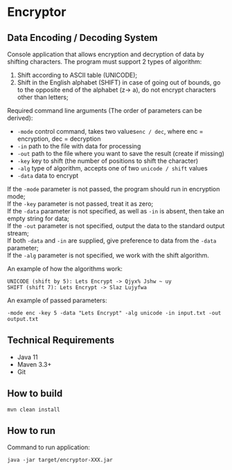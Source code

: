 # Encryptor
## Data Encoding / Decoding System
Console application that allows encryption and decryption of data by shifting characters.
The program must support 2 types of algorithm:
1) Shift according to ASCII table (UNICODE);
2) Shift in the English alphabet (SHIFT) in case of going out of bounds, go to the opposite end of the alphabet (z-> a), do not encrypt characters other than letters;

Required command line arguments (The order of parameters can be derived):

* `-mode` control command, takes two values ​​`enc / dec`, where enc = encryption, dec = decryption
* `-in` path to the file with data for processing
* `-out` path to the file where you want to save the result (create if missing)
* `-key` key to shift (the number of positions to shift the character)
* `-alg` type of algorithm, accepts one of two `unicode / shift` values
* `-data` data to encrypt

If the `-mode` parameter is not passed, the program should run in encryption mode;\
If the `-key` parameter is not passed, treat it as zero;\
If the `-data` parameter is not specified, as well as `-in` is absent, then take an empty string for data;\
If the `-out` parameter is not specified, output the data to the standard output stream;\
If both `-data` and `-in` are supplied, give preference to data from the `-data` parameter;\
If the `-alg` parameter is not specified, we work with the shift algorithm.

An example of how the algorithms work:
```
UNICODE (shift by 5): Lets Encrypt -> Qjyx% Jshw ~ uy
SHIFT (shift 7): Lets Encrypt -> Slaz Lujyfwa
```
An example of passed parameters:
```
-mode enc -key 5 -data "Lets Encrypt" -alg unicode -in input.txt -out output.txt
```
## Technical Requirements

* Java 11
* Maven 3.3+
* Git

## How to build

`mvn clean install`

## How to run

Command to run application:

`java -jar target/encryptor-XXX.jar`